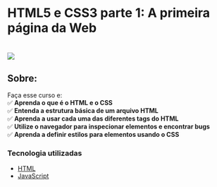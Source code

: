 # HTML5 e CSS3 parte 1: A primeira página da Web

<h1>
   <img src="https://scontent.fsjk2-1.fna.fbcdn.net/v/t1.0-9/87071225_3027754450589470_3570229094224232448_n.jpg?_nc_cat=107&ccb=1-3&_nc_sid=cdbe9c&_nc_ohc=F2ALvbxtjzcAX_GBHs_&_nc_oc=AQnkkpVqntGq-_9r-Y4OO8zRJv7beFwJ4AcUZogW5_wrNye19a7UZK1YbVQVNHSAGaFkN5isermloX_DHvt5Rv_q&_nc_ht=scontent.fsjk2-1.fna&oh=99f88458edc6685a8ce8839a514a5a04&oe=606BBEAF" border="0">
</h1>

## Sobre: 
Faça esse curso e:<br>
✅ **Aprenda o que é o HTML e o CSS**<br>
✅ **Entenda a estrutura básica de um arquivo HTML**<br>
✅ **Aprenda a usar cada uma das diferentes tags do HTML**<br>
✅ **Utilize o navegador para inspecionar elementos e encontrar bugs**<br>
✅ **Aprenda a definir estilos para elementos usando o CSS**<br>

###  Tecnologia utilizadas

* <a href="https://www.w3schools.com/html">HTML</a> 
* <a href="https://developer.mozilla.org/pt-BR/docs/Aprender/JavaScript">JavaScript</a>
<br><br>
